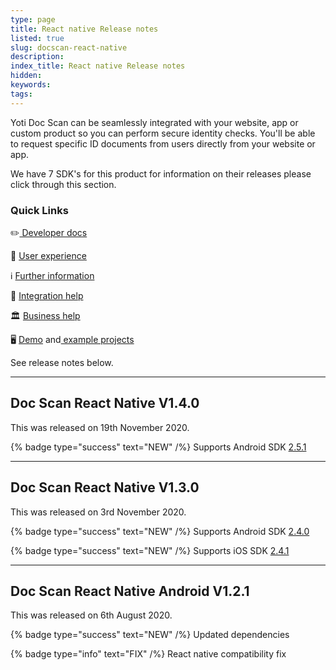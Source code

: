 ```yaml
---
type: page
title: React native Release notes
listed: true
slug: docscan-react-native
description: 
index_title: React native Release notes
hidden: 
keywords: 
tags: 
---
```


Yoti Doc Scan can be seamlessly integrated with your website, app or custom product so you can perform secure identity checks. You'll be able to request specific ID documents from users directly from your website or app.

We have 7 SDK's for this product for information on their releases please click through this section.

### Quick Links

 ✏️[ Developer docs](https://developers.yoti.com/yoti-doc-scan)

🎨 [User experience](https://developers.yoti.com/yoti-doc-scan/user-experience-docscan)

ℹ️ [Further information](https://business.yoti.com/doc-scan/)

📧 [Integration help](https://app.developerhub.io/sdksupport@yoti.com)

🏛 [Business help](https://www.yoti.com/contact-us/)

🖥 [Demo](https://yoti.world/yoti-doc-scan/) and[ example projects](https://developers.yoti.com/yoti-doc-scan/quick-start)

See release notes below.

---

## Doc Scan React Native V1.4.0

 This was released on 19th November 2020.

{% badge type="success" text="NEW" /%} Supports Android SDK [2.5.1](https://developers.yoti.com/releases/docscan-android-release#v251)

---

## Doc Scan React Native V1.3.0

This was released on 3rd November 2020.

{% badge type="success" text="NEW" /%} Supports Android  SDK [2.4.0](https://developers.yoti.com/releases/docscan-android-release)

{% badge type="success" text="NEW" /%} Supports iOS SDK [2.4.1](https://developers.yoti.com/releases/docscan-ios-release#ios-release-v240)

---

## Doc Scan React Native Android V1.2.1

This was released on 6th August 2020.

{% badge type="success" text="NEW" /%} Updated dependencies

{% badge type="info" text="FIX" /%} React native compatibility fix